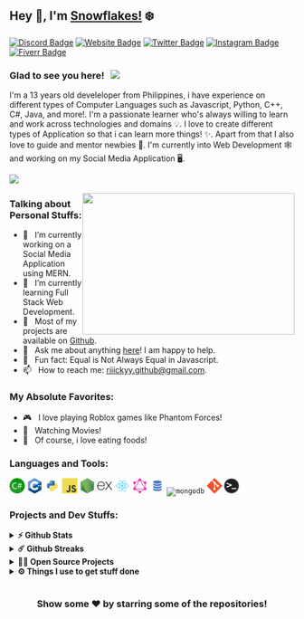 ## Hey 👋, I'm [Snowflakes!](https://github.com/phineapuuu/) ❄️

[![Discord Badge](https://img.shields.io/badge/-Discord-0e76a8?style=flat-square&logo=Discord&logoColor=white)](https://discord.gg/zHugPYagze)
[![Website Badge](https://img.shields.io/badge/Website-3b5998?style=flat-square&logo=google-chrome&logoColor=white)](https://phineapuuu.github.io/)
[![Twitter Badge](https://img.shields.io/badge/-Twitter-00acee?style=flat-square&logo=Twitter&logoColor=white)](https://twitter.com/PhineApuu)
[![Instagram Badge](https://img.shields.io/badge/-Instagram-e4405f?style=flat-square&logo=Instagram&logoColor=white)](https://www.instagram.com/phineapuu/)
[![Fiverr Badge](https://img.shields.io/badge/-Fiverr-0088cc?style=flat-square&logo=Fiverr&logoColor=green)](https://www.fiverr.com/ins3ct1ion?up_rollout=true)



### Glad to see you here! &nbsp; ![](https://visitor-badge.glitch.me/badge?page_id=phineapuuu.phineapuuu&style=flat-square&color=0088cc)

I'm a 13 years old develeloper from Philippines, i have experience on different types of Computer Languages such as Javascript, Python, C++, C#, Java, and more!. I'm a passionate learner who's always willing to learn and work across technologies and domains 💡. I love to create different types of Application so that i can learn more things! ✨. Apart from that I also love to guide and mentor newbies 🤝. I'm currently into Web Development 🕸️ and working on my Social Media Application 🖥️.

[![](https://gitwar.herokuapp.com/badge?username=phineapuuu&label=Gitwar%20Profile%20Score&style=for-the-badge&color=0088cc)](https://gitwar.herokuapp.com/)

<img align="right" height="250" width="375" alt="" src="https://raw.githubusercontent.com/iampavangandhi/iampavangandhi/master/gifs/coder.gif" />

### Talking about Personal Stuffs:

- 🎉  &nbsp; I’m currently working on a Social Media Application using MERN.
- 🚀 &nbsp; I’m currently learning Full Stack Web Development.
- 📜 &nbsp; Most of my projects are available on [Github](https://github.com/phineapuuu).
- 💬 &nbsp; Ask me about anything [here](https://discord.gg/zHugPYagze)! I am happy to help.
- 👾 &nbsp; Fun fact: Equal is Not Always Equal in Javascript.
- 📫 &nbsp; How to reach me: riiickyy.github@gmail.com.

### My Absolute Favorites:

- 🎮 &nbsp; I love playing Roblox games like Phantom Forces!
- 📰 &nbsp; Watching Movies!
- 🍕 &nbsp; Of course, i love eating foods!

### Languages and Tools:
<code><img height="27" src="https://raw.githubusercontent.com/github/explore/80688e429a7d4ef2fca1e82350fe8e3517d3494d/topics/csharp/csharp.png" alt="csharp"></code>
<code><img height="27" src="https://raw.githubusercontent.com/github/explore/80688e429a7d4ef2fca1e82350fe8e3517d3494d/topics/cpp/cpp.png" alt="cpp"></code>
<code><img height="27" src="https://raw.githubusercontent.com/github/explore/80688e429a7d4ef2fca1e82350fe8e3517d3494d/topics/python/python.png" alt="python"></code>
<code><img height="27" src="https://raw.githubusercontent.com/github/explore/80688e429a7d4ef2fca1e82350fe8e3517d3494d/topics/javascript/javascript.png" alt="javascript"></code>
<code><img height="27" src="https://raw.githubusercontent.com/github/explore/80688e429a7d4ef2fca1e82350fe8e3517d3494d/topics/nodejs/nodejs.png" alt="nodejs"></code>
<code><img height="27" src="https://raw.githubusercontent.com/devicons/devicon/master/icons/express/express-original.svg" alt="expressjs"></code>
<code><img height="27" src="https://raw.githubusercontent.com/github/explore/80688e429a7d4ef2fca1e82350fe8e3517d3494d/topics/react/react.png" alt="react"></code>
<code><img height="27" src="https://raw.githubusercontent.com/github/explore/80688e429a7d4ef2fca1e82350fe8e3517d3494d/topics/graphql/graphql.png" alt="graphql"></code>
<code><img height="27" src="https://raw.githubusercontent.com/github/explore/80688e429a7d4ef2fca1e82350fe8e3517d3494d/topics/sql/sql.png" alt="sql"></code>
<code><img height="27" src="https://encrypted-tbn0.gstatic.com/images?q=tbn%3AANd9GcSTTzPAw-55ssm1Im594xYZ9eRQu2JylrkYLg&usqp=CAU" alt="mongodb"></code>
<code><img height="27" src="https://raw.githubusercontent.com/devicons/devicon/master/icons/git/git-original.svg" alt="git"></code>
<code><img height="27" src="https://raw.githubusercontent.com/github/explore/80688e429a7d4ef2fca1e82350fe8e3517d3494d/topics/terminal/terminal.png" alt="terminal"></code>

<!--
<code><img height="25" src="https://raw.githubusercontent.com/github/explore/80688e429a7d4ef2fca1e82350fe8e3517d3494d/topics/sass/sass.png" alt="sass"></code>
-->

### Projects and Dev Stuffs:

<details>	
  <summary><b>⚡ Github Stats</b></summary>

<img height="180em" src="https://github-readme-stats.vercel.app/api?username=phineapuuu&show_icons=true&hide_border=true&&count_private=true&include_all_commits=true" />
<img height="180em" src="https://github-readme-stats.vercel.app/api/top-langs/?username=phineapuuu&exclude_repo=KNN-Image-Classification&show_icons=true&hide_border=true&layout=compact&langs_count=8"/>
</details>

<details>	
  <summary><b>☄️ Github Streaks</b></summary>

<img height="180em" src="https://github-readme-streak-stats.herokuapp.com/?user=phineapuuu&hide_border=true" />
</details>

<details>
  <summary><b>🧑‍🚀 Open Source Projects</b></summary>
  <br />
  <table>
    <thead align="center">
      <tr border: none;>
        <td><b>💻 Projects</b></td>
        <td><b>🌟 Stars</b></td>
        <td><b>🍴 Forks</b></td>
        <td><b>🐛 Issues</b></td>
        <td><b>🔔 Pull Requests</b></td>
        <td><b>👨‍💻 Language</b></td>
      </tr>
    </thead>
    <tbody>
      <tr>
	      <td><a href="https://github.com/phineapuuu/DiscordBot.py"><b>🚀 Discord.py Tutorial</b></a></td>
        <td><img alt="Stars" src="https://img.shields.io/github/stars/phineapuuu/DiscordBot.py?style=flat-square&labelColor=343b41"/></td>
        <td><img alt="Forks" src="https://img.shields.io/github/forks/phineapuuu/DiscordBot.py?style=flat-square&labelColor=343b41"/></td>
        <td><img alt="Issues" src="https://img.shields.io/github/issues/phineapuuu/DiscordBot.py?style=flat-square"/></td>
        <td><img alt="Pull Requests" src="https://img.shields.io/github/issues-pr/phineapuuu/DiscordBot.py?style=flat-square"/></td>
        <td><img alt="Language" src="https://img.shields.io/github/languages/top/phineapuuu/DiscordBot.py?style=flat-square"/></td>
      </tr>
      <tr>
	      <td><a href="https://github.com/SnowflakesCentral/Discord.js-Tutorial-Bot"><b>💸 Discord.js Tutorial</b></a></td>
        <td><img alt="Stars" src="https://img.shields.io/github/stars/SnowflakesCentral/Discord.js-Tutorial-Bot?style=flat-square&labelColor=343b41"/></td>
        <td><img alt="Forks" src="https://img.shields.io/github/forks/SnowflakesCentral/Discord.js-Tutorial-Bot?style=flat-square&labelColor=343b41"/></td>
        <td><img alt="Issues" src="https://img.shields.io/github/issues/SnowflakesCentral/Discord.js-Tutorial-Bot?style=flat-square"/></td>
        <td><img alt="Pull Requests" src="https://img.shields.io/github/issues-pr/SnowflakesCentral/Discord.js-Tutorial-Bot?style=flat-square"/></td>
        <td><img alt="Language" src="https://img.shields.io/github/languages/top/SnowflakesCentral/Discord.js-Tutorial-Bot?label=javascript&style=flat-square"/></td>
      </tr>
      <tr>
	      <td><a href="https://github.com/phineapuuu/Eggies"><b>🥚 Eggies</b></a></td>
        <td><img alt="Stars" src="https://img.shields.io/github/stars/phineapuuu/Eggies?style=flat-square&labelColor=343b41"/></td>
        <td><img alt="Forks" src="https://img.shields.io/github/forks/phineapuuu/Eggies?style=flat-square&labelColor=343b41"/></td>
        <td><img alt="Issues" src="https://img.shields.io/github/issues/phineapuuu/Eggies?style=flat-square"/></td>
        <td><img alt="Pull Requests" src="https://img.shields.io/github/issues-pr/phineapuuu/Eggies?style=flat-square"/></td>
        <td><img alt="Language" src="https://img.shields.io/github/languages/top/phineapuuu/Eggies?style=flat-square"/></td> 
      </tr>
      <tr>
	      <td><a href="https://github.com/phineapuuu/phineapuuu"><b>🤓 phineapuuu</b></a></td>
        <td><img alt="Stars" src="https://img.shields.io/github/stars/phineapuuu/phineapuuu?style=flat-square&labelColor=343b41"/></td>
        <td><img alt="Forks" src="https://img.shields.io/github/forks/phineapuuu/phineapuuu?style=flat-square&labelColor=343b41"/></td>
        <td><img alt="Issues" src="https://img.shields.io/github/issues/phineapuuu/phineapuuu?style=flat-square"/></td>
        <td><img alt="Pull Requests" src="https://img.shields.io/github/issues-pr/phineapuuu/phineapuuu?style=flat-square"/></td>
        <td><img alt="Language" src="https://img.shields.io/badge/markdown-100%25-blue?style=flat-square"/></td> 
      </tr>
    </tbody>
  </table>
  <br />
</details>
 
<details>	
  <br />
  <summary><b>⚙️ Things I use to get stuff done</b></summary>
  	<ul>
  	    <li><b>OS:</b> Ubuntu 20.04</li>
	    <li><b>Laptop: </b> HP Elitebook (i5)</li>
  	    <li><b>Browser: </b> Firefox Developer Edition</li>
	    <li><b>Terminal: </b> ZSH: Oh My Zsh (PowerLevel10k)</li>
	    <li><b>Code Editor:</b> VSCode - The best editor out there.</li>
	    <li><b>To Stay Updated:</b> Dev.to, Medium, Linkedin and Twitter.</li>
	    <br />
	⚛️ Checkout My VSCode Configrations <a href="https://gist.github.com/iampavangandhi/039b1dc5a7cdcb007ab3691814d53130">Here</a>.
	</ul>	
</details>

#

<div align="center">

### Show some ❤️ by starring some of the repositories!

</div>
